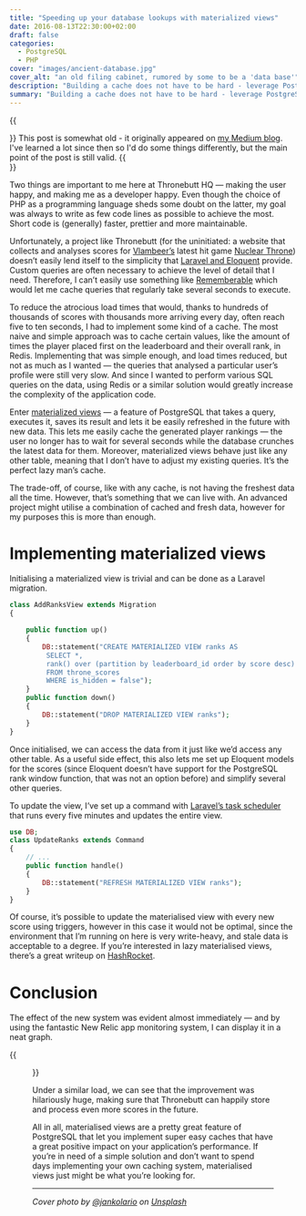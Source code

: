 ```yaml
---
title: "Speeding up your database lookups with materialized views"
date: 2016-08-13T22:30:00+02:00
draft: false
categories:
  - PostgreSQL
  - PHP
cover: "images/ancient-database.jpg"
cover_alt: "an old filing cabinet, rumored by some to be a 'data base'"
description: "Building a cache does not have to be hard - leverage PostgreSQL's built-in materialized views to speed your application up!"
summary: "Building a cache does not have to be hard - leverage PostgreSQL's built-in materialized views to speed your application up!"
---
```


{{<aside icon="💭">}}
This post is somewhat old - it originally appeared on [my Medium blog](https://medium.com/@somwhatparanoid/were-gonna-build-a-great-cache-and-make-postgresql-pay-for-it-c45994b4ba05). I've learned a lot since then so I'd do some things differently, but the main point of the post is still valid.
{{</aside>}}

Two things are important to me here at Thronebutt HQ — making the user happy, and making me as a developer happy. Even though the choice of PHP as a programming language sheds some doubt on the latter, my goal was always to write as few code lines as possible to achieve the most. Short code is (generally) faster, prettier and more maintainable.

Unfortunately, a project like Thronebutt (for the uninitiated: a website that collects and analyses scores for [Vlambeer’s](http://vlambeer.com/) latest hit game [Nuclear Throne](http://nuclearthrone.com/)) doesn’t easily lend itself to the simplicity that [Laravel and Eloquent](https://laravel.com/docs/5.2/eloquent) provide. Custom queries are often necessary to achieve the level of detail that I need. Therefore, I can’t easily use something like [Rememberable](https://github.com/dwightwatson/rememberable) which would let me cache queries that regularly take several seconds to execute.

To reduce the atrocious load times that would, thanks to hundreds of thousands of scores with thousands more arriving every day, often reach five to ten seconds, I had to implement some kind of a cache. The most naive and simple approach was to cache certain values, like the amount of times the player placed first on the leaderboard and their overall rank, in Redis. Implementing that was simple enough, and load times reduced, but not as much as I wanted — the queries that analysed a particular user’s profile were still very slow. And since I wanted to perform various SQL queries on the data, using Redis or a similar solution would greatly increase the complexity of the application code.

Enter [materialized views](https://www.postgresql.org/docs/current/static/sql-creatematerializedview.html) — a feature of PostgreSQL that takes a query, executes it, saves its result and lets it be easily refreshed in the future with new data. This lets me easily cache the generated player rankings — the user no longer has to wait for several seconds while the database crunches the latest data for them. Moreover, materialized views behave just like any other table, meaning that I don’t have to adjust my existing queries. It’s the perfect lazy man’s cache.

The trade-off, of course, like with any cache, is not having the freshest data all the time. However, that’s something that we can live with. An advanced project might utilise a combination of cached and fresh data, however for my purposes this is more than enough.

# Implementing materialized views

Initialising a materialized view is trivial and can be done as a Laravel migration.

```php
class AddRanksView extends Migration
{

    public function up()
    {
        DB::statement("CREATE MATERIALIZED VIEW ranks AS
         SELECT *,
         rank() over (partition by leaderboard_id order by score desc)
         FROM throne_scores
         WHERE is_hidden = false");
    }
    public function down()
    {
        DB::statement("DROP MATERIALIZED VIEW ranks");
    }
}
```

Once initialised, we can access the data from it just like we’d access any other table. As a useful side effect, this also lets me set up Eloquent models for the scores (since Eloquent doesn’t have support for the PostgreSQL rank window function, that was not an option before) and simplify several other queries.

To update the view, I’ve set up a command with [Laravel’s task scheduler](https://laravel.com/docs/5.2/scheduling) that runs every five minutes and updates the entire view.

```php
use DB;
class UpdateRanks extends Command
{
    // ...
    public function handle()
    {
        DB::statement("REFRESH MATERIALIZED VIEW ranks");
    }
}
```

Of course, it’s possible to update the materialised view with every new score using triggers, however in this case it would not be optimal, since the environment that I’m running on here is very write-heavy, and stale data is acceptable to a degree. If you’re interested in lazy materialised views, there’s a great writeup on [HashRocket](https://hashrocket.com/blog/posts/materialized-view-strategies-using-postgresql).

# Conclusion
The effect of the new system was evident almost immediately — and by using the fantastic New Relic app monitoring system, I can display it in a neat graph.

{{<figure src="images/chart.png" caption="Difference in application responsiveness. Dashed: yesterday’s data (before implementing the cache). Solid: today’s data (after implementing the cache)">}}

Under a similar load, we can see that the improvement was hilariously huge, making sure that Thronebutt can happily store and process even more scores in the future.

All in all, materialised views are a pretty great feature of PostgreSQL that let you implement super easy caches that have a great positive impact on your application’s performance. If you’re in need of a simple solution and don’t want to spend days implementing your own caching system, materialised views just might be what you’re looking for.

---

_Cover photo by [@jankolario](https://unsplash.com/photos/lRoX0shwjUQ) on [Unsplash](https://unsplash.com/photos/lRoX0shwjUQ)_
